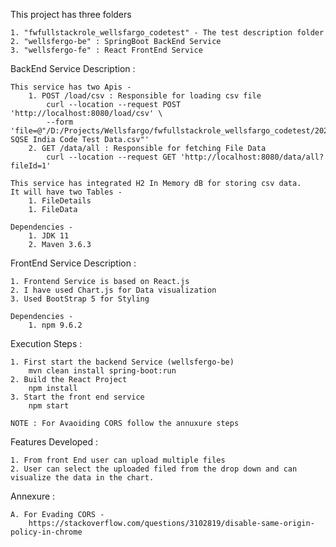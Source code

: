 This project has three folders 

	1. "fwfullstackrole_wellsfargo_codetest" - The test description folder
	2. "wellsfergo-be" : SpringBoot BackEnd Service
	3. "wellsfergo-fe" : React FrontEnd Service

BackEnd Service Description : 

	This service has two Apis - 
		1. POST /load/csv : Responsible for loading csv file
			curl --location --request POST 'http://localhost:8080/load/csv' \
			--form 'file=@"/D:/Projects/Wellsfargo/fwfullstackrole_wellsfargo_codetest/202303 SQSE India Code Test Data.csv"'
		2. GET /data/all : Responsible for fetching File Data
			curl --location --request GET 'http://localhost:8080/data/all?fileId=1'
		
	This service has integrated H2 In Memory dB for storing csv data.
	It will have two Tables - 
		1. FileDetails
		1. FileData
	
	Dependencies -
		1. JDK 11
		2. Maven 3.6.3
		
FrontEnd Service Description :

	1. Frontend Service is based on React.js
	2. I have used Chart.js for Data visualization
	3. Used BootStrap 5 for Styling
	
	Dependencies -
		1. npm 9.6.2
	
Execution Steps : 

	1. First start the backend Service (wellsfergo-be) 
		mvn clean install spring-boot:run
	2. Build the React Project 
		npm install
	3. Start the front end service 
		npm start
		
	NOTE : For Avaoiding CORS follow the annuxure steps

Features Developed : 

	1. From front End user can upload multiple files
	2. User can select the uploaded filed from the drop down and can visualize the data in the chart.
	
Annexure : 

	A. For Evading CORS - 
		https://stackoverflow.com/questions/3102819/disable-same-origin-policy-in-chrome

